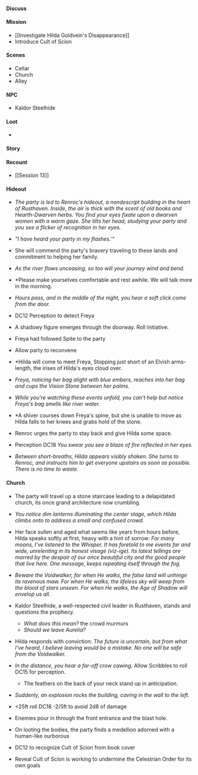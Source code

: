 #### Discuss
#### Mission
- [[Investigate Hilda Goldvein's Disappearance]]
- Introduce Cult of Scion
#### Scenes
- Cellar
- Church
- Alley
#### NPC
- Kaldor Steelhide
#### Loot
- 
#### Story
#### Recount
- [[Session 13]]
#### Hideout
- *The party is led to Renroc's hideout, a nondescript building in the heart of Rusthaven. Inside, the air is thick with the scent of old books and Hearth-Dwarven herbs. You find your eyes fixate upon a dwarven women with a warm gaze. She tilts her head, studying your party and you see a flicker of recognition in her eyes.*
- *"I have heard your party in my flashes.'"*
- She will commend the party's bravery traveling to these lands and commitment to helping her family.
- *As the river flows unceasing, so too will your journey wind and bend.*
- *Please make yourselves comfortable and rest awhile. We will talk more in the morning.

- *Hours pass, and in the middle of the night, you hear a soft click come from the door.*
- DC12 Perception to detect Freya
- A shadowy figure emerges through the doorway. Roll initiative.
- Freya had followed Spite to the party
- Allow party to reconvene

- *Hilda will come to meet Freya, Stopping just short of an Elvish arms-length, the irises of Hilda's eyes cloud over.
- *Freya, noticing her bag alight with blue embers, reaches into her bag and cups the Vision Stone between her palms.*
- *While you're watching these events unfold, you can't help but notice Freya's bag smells like river water.*
- *A shiver courses down Freya's spine, but she is unable to move as Hilda falls to her knees and grabs hold of the stone.
- Renroc urges the party to stay back and give Hilda some space.
- Perception DC18 *You swear you see a blaze of fire reflected in her eyes.*

- *Between short-breaths, Hilda appears visibly shaken. She turns to Renroc, and instructs him to get everyone upstairs as soon as possible. There is no time to waste.*
#### Church
- The party will travel up a stone staircase leading to a delapidated church, its once grand architecture now crumbling.
- *You notice dim lanterns illuminating the center stage, which Hilda climbs onto to address a small and confused crowd.*
- Her face sullen and aged what seems like years from hours before, Hilda speaks softly at first, heavy with a hint of sorrow: *For many moons, I've listened to the Whisper. It has foretold to me events far and wide, unrelenting in its honest visage (viz-ige). Its latest tellings are marred by the despair of our once beautiful city and the good people that live here. One message, keeps repeating itself through the fog.*
- *Beware the Voidwalker, for when He walks, the false land will unhinge its ravenous maw. For when He walks, the lifeless sky will weep from the blood of stars unseen. For when He walks, the Age of Shadow will envelop us all.*
- Kaldor Steelhide, a well-respected civil leader in Rusthaven, stands and questions the prophecy.
	- *What does this mean?* the crowd murmurs
	- *Should we leave Aurelia?*
- Hilda responds with conviction: *The future is uncertain, but from what I've heard, I believe leaving would be a mistake. No one will be safe from the Voidwalker.*

- *In the distance, you hear a far-off crow cawing.* Allow Scribbles to roll DC15 for perception.
	- The feathers on the back of your neck stand up in anticipation.
- *Suddenly, an explosion rocks the building, caving in the wall to the left.*
- <25ft roll DC18 -2/5ft to avoid 2d8 of damage

- Enemies pour in through the front entrance and the blast hole.

- On looting the bodies, the party finds a medellion adorned with a human-like ourborous
- DC12 to recognize Cult of Scion from book cover
- Reveal Cult of Scion is working to undermine the Celestrian Order for its own goals